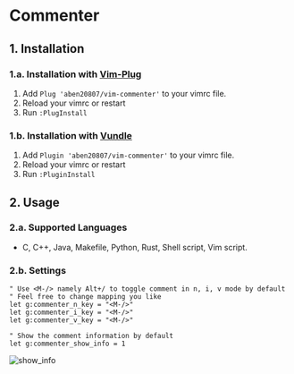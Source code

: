 # Commenter

## 1. Installation
### 1.a. Installation with [Vim-Plug](https://github.com/junegunn/vim-plug)
1. Add `Plug 'aben20807/vim-commenter'` to your vimrc file.
2. Reload your vimrc or restart
3. Run `:PlugInstall`

### 1.b. Installation with [Vundle](https://github.com/VundleVim/Vundle.vim)
1. Add `Plugin 'aben20807/vim-commenter'` to your vimrc file.
2. Reload your vimrc or restart
3. Run `:PluginInstall`

## 2. Usage
### 2.a. Supported Languages
+ C, C++, Java, Makefile, Python, Rust, Shell script, Vim script.

### 2.b. Settings
```vim
" Use <M-/> namely Alt+/ to toggle comment in n, i, v mode by default
" Feel free to change mapping you like
let g:commenter_n_key = "<M-/>"
let g:commenter_i_key = "<M-/>"
let g:commenter_v_key = "<M-/>"

" Show the comment information by default
let g:commenter_show_info = 1
```
![show\_info](https://imgur.com/x0GGgGd.png)
